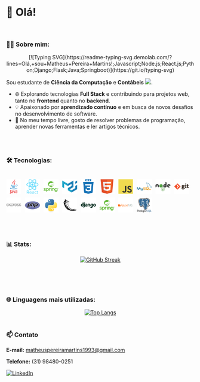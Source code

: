 
# 👋 Olá!


</br>


### :man_technologist: **Sobre mim:**  




<div align="center">
[![Typing SVG](https://readme-typing-svg.demolab.com/?lines=Olá,+sou+Matheus+Pereira+Martins!;Javascript;Node.js;React.js;Python;Django;Flask;Java;Springboot)](https://git.io/typing-svg)
</div>

Sou estudante de **Ciência da Computação** e **Contábeis** <img src="https://media.giphy.com/media/WUlplcMpOCEmTGBtBW/giphy.gif" width="30">.  
- 🌐 Explorando tecnologias **Full Stack** e contribuindo para projetos web, tanto no **frontend** quanto no **backend**.  
- 💡 Apaixonado por **aprendizado contínuo** e em busca de novos desafios no desenvolvimento de software.  
- 🧩 No meu tempo livre, gosto de resolver problemas de programação, aprender novas ferramentas e ler artigos técnicos.  


</br>


</br>

### :hammer_and_wrench: **Tecnologias:**  
</br>
<div align="center" style="display: flex; flex-wrap: wrap; gap: 10px;">
  <img src="https://github.com/devicons/devicon/blob/master/icons/java/java-original-wordmark.svg" title="Java" alt="Java" width="40" height="40"/>
  <img src="https://github.com/devicons/devicon/blob/master/icons/react/react-original-wordmark.svg" title="React" alt="React" width="40" height="40"/>
  <img src="https://github.com/devicons/devicon/blob/master/icons/spring/spring-original-wordmark.svg" title="Spring" alt="Spring" width="40" height="40"/>
  <img src="https://github.com/devicons/devicon/blob/master/icons/materialui/materialui-original.svg" title="Material UI" alt="Material UI" width="40" height="40"/>
  <img src="https://github.com/devicons/devicon/blob/master/icons/css3/css3-plain-wordmark.svg" title="CSS3" alt="CSS" width="40" height="40"/>
  <img src="https://github.com/devicons/devicon/blob/master/icons/html5/html5-original.svg" title="HTML5" alt="HTML" width="40" height="40"/>
  <img src="https://github.com/devicons/devicon/blob/master/icons/javascript/javascript-original.svg" title="JavaScript" alt="JavaScript" width="40" height="40"/>
  <img src="https://github.com/devicons/devicon/blob/master/icons/mysql/mysql-original-wordmark.svg" title="MySQL" alt="MySQL" width="40" height="40"/>
  <img src="https://github.com/devicons/devicon/blob/master/icons/nodejs/nodejs-original-wordmark.svg" title="NodeJS" alt="NodeJS" width="40" height="40"/>
  <img src="https://github.com/devicons/devicon/blob/master/icons/git/git-original-wordmark.svg" title="Git" alt="Git" width="40" height="40"/>
  <img src="https://github.com/devicons/devicon/blob/master/icons/express/express-original-wordmark.svg" title="Express" alt="Express" width="40" height="40"/>
  <img src="https://github.com/devicons/devicon/blob/master/icons/php/php-original.svg" title="PHP" alt="PHP" width="40" height="40"/>
  <img src="https://github.com/devicons/devicon/blob/master/icons/python/python-original.svg" title="Python" alt="Python" width="40" height="40"/>
  <img src="https://github.com/devicons/devicon/blob/master/icons/flask/flask-original.svg" title="Flask" alt="Flask" width="40" height="40"/>
  <img src="https://github.com/devicons/devicon/blob/master/icons/django/django-plain-wordmark.svg" title="Django" alt="Django" width="40" height="40"/>
  <img src="https://github.com/devicons/devicon/blob/master/icons/spring/spring-original-wordmark.svg" title="Spring Boot" alt="Spring Boot" width="40" height="40"/>
  <img src="https://github.com/devicons/devicon/blob/master/icons/rabbitmq/rabbitmq-original-wordmark.svg" title="RabbitMQ" alt="RabbitMQ" width="40" height="40"/>
  <img src="https://github.com/devicons/devicon/blob/master/icons/postgresql/postgresql-original-wordmark.svg" title="PostgreSQL" alt="PostgreSQL" width="40" height="40"/>
</div>
</br>
</br>




</br>

### 📊 **Stats:**  

<div align="center">
  
[![GitHub Streak](https://github-readme-stre-git-32433b-matheuspereiramartinscds-projects.vercel.app?user=matheuspereiramartinscd&theme=dark&locale=pt_BR)](https://git.io/streak-stats)

  
</div>

</br>
</br>

</br>

### 🌐 **Linguagens mais utilizadas:**  
<div align="center">
  <a href="https://github.com/anuraghazra/github-readme-stats">
    <img src="https://github-readme-stats.vercel.app/api/top-langs/?username=matheuspereiramartinscd&layout=compact&theme=vision-friendly-dark" alt="Top Langs"/>
  </a>
</div>
</br>




### 📫 **Contato**  

**E-mail:** matheuspereiramartins1993@gmail.com  

**Telefone:** (31) 98480-0251

  
[![LinkedIn](https://img.shields.io/badge/LinkedIn-blue?style=for-the-badge&logo=linkedin&logoColor=white)](https://www.linkedin.com/in/matheus-pereira-martins-49225027b/)  



